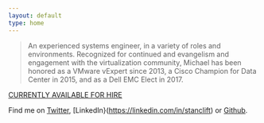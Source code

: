 ```yaml
---
layout: default
type: home
---
```


> An experienced systems engineer, in a variety of roles and environments. Recognized for continued and evangelism and engagement with the virtualization community, Michael has been honored as a VMware vExpert since 2013, a Cisco Champion for Data Center in 2015, and as a Dell EMC Elect in 2017.

[CURRENTLY AVAILABLE FOR HIRE](mailto:jmenichelli@gmail.com)

Find me on [Twitter](https://twitter.com/vmstan), [LinkedIn}(https://linkedin.com/in/stanclift) or&nbsp;[Github](https://github.com/vmstan).
